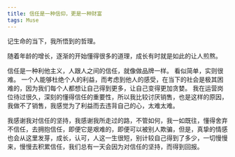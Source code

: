 ```yaml
---
title: 信任是一种信仰，更是一种财富
tags: Muse
---
```


记生命的当下，我所悟到的哲理。

随着年龄的增长，逐渐的开始懂得很多的道理，成长有时就是如此的让人煎熬。

信任是一种利他主义，人跟人之间的信任，就像做品牌一样。
看似简单，实则很难。
一个人能够杜绝个人的利益，而考虑到他人的感受，在当下的社会是极其困难的，因为我们每个人都想让自己得到更多，让自己变得更加贪婪。
我在运营岗位待过很久，深刻的懂得信任的重要性，所以我比较讨厌销售，也是这样的原因，我做不了销售，我感觉为了利益而去违背自己的心，太难太难。

我感谢我对信任的坚持，我感谢我所走过的路，不管如何，我一如既往，懂得舍弃不信任，去拥抱信任，即便它是艰难的，即便可以被别人欺骗，但是，真挚的情感也会从这里发芽，成长，认可，人这一生很短，别计较自己得到了多少，一切慢慢来，慢慢去积累信任，我们总有一天会因为对信任的坚持，而得到回报。
